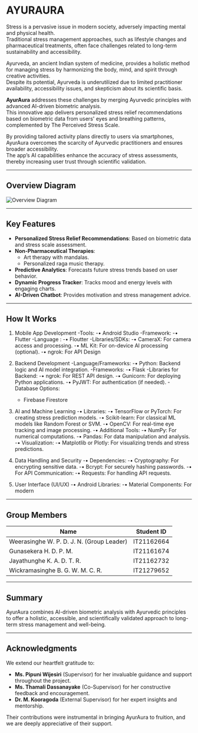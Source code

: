 # AYURAURA

Stress is a pervasive issue in modern society, adversely impacting mental and physical health.  
Traditional stress management approaches, such as lifestyle changes and pharmaceutical treatments, often face challenges related to long-term sustainability and accessibility.  

Ayurveda, an ancient Indian system of medicine, provides a holistic method for managing stress by harmonizing the body, mind, and spirit through creative activities.  
Despite its potential, Ayurveda is underutilized due to limited practitioner availability, accessibility issues, and skepticism about its scientific basis.  

**AyurAura** addresses these challenges by merging Ayurvedic principles with advanced AI-driven biometric analysis.  
This innovative app delivers personalized stress relief recommendations based on biometric data from users' eyes and breathing patterns, complemented by The Perceived Stress Scale.  

By providing tailored activity plans directly to users via smartphones, AyurAura overcomes the scarcity of Ayurvedic practitioners and ensures broader accessibility.  
The app’s AI capabilities enhance the accuracy of stress assessments, thereby increasing user trust through scientific validation.  

---

## Overview Diagram

![Overview Diagram](https://github.com/user-attachments/assets/7674efce-d3ef-4171-8112-7dbefb73962d)


---

## Key Features

- **Personalized Stress Relief Recommendations**: Based on biometric data and stress scale assessment.
- **Non-Pharmaceutical Therapies**:
  - Art therapy with mandalas.
  - Personalized raga music therapy.
- **Predictive Analytics**: Forecasts future stress trends based on user behavior.
- **Dynamic Progress Tracker**: Tracks mood and energy levels with engaging charts.
- **AI-Driven Chatbot**: Provides motivation and stress management advice.

---

## How It Works

1. Mobile App Development
-Tools:
	-•	Android Studio
-Framework: 
       -• Flutter
-Language :
	-•	Floutter
-Libraries/SDKs:
	-•	CameraX: For camera access and processing.
	-•	ML Kit: For on-device AI processing (optional).
	-•	ngrok: For API Design

2. Backend Development
-Language/Frameworks:
	-•	Python: Backend logic and AI model integration.
-Frameworks:
	-•	Flask 
-Libraries for Backend:
	-•	ngrok: For REST API design.
	-•	Gunicorn: For deploying Python applications.
	-•	PyJWT: For authentication (if needed).
-Database Options:
	- Firebase Firestore

3. AI and Machine Learning
	-•	Libraries:
	-•	TensorFlow or PyTorch: For creating stress prediction models.
	-•	Scikit-learn: For classical ML models like Random Forest or SVM.
	-•	OpenCV: For real-time eye tracking and image processing.
	-•	Additional Tools:
	-•	NumPy: For numerical computations.
	-•	Pandas: For data manipulation and analysis.
	-•	Visualization:
	-•	Matplotlib or Plotly: For visualizing trends and stress predictions.

4. Data Handling and Security
	-•	Dependencies:
	-•	Cryptography: For encrypting sensitive data.
	-•	Bcrypt: For securely hashing passwords.
	-•	For API Communication:
	-•	Requests: For handling API requests.

5. User Interface (UI/UX)
	-•	Android Libraries:
	-•	Material Components: For modern

---

## Group Members

| **Name**                         | **Student ID**    |
|-----------------------------------|-------------------|
| Weerasinghe W. P. D. J. N. (Group Leader) | IT21162664        |
| Gunasekera H. D. P. M.           | IT21161674        |
| Jayathunghe K. A. D. T. R.       | IT21162732        |
| Wickramasinghe B. G. W. M. C. R. | IT21279652        |


---

## Summary

AyurAura combines AI-driven biometric analysis with Ayurvedic principles to offer a holistic, accessible, and scientifically validated approach to long-term stress management and well-being.

---

## Acknowledgments

We extend our heartfelt gratitude to:

- **Ms. Pipuni Wijesiri** (Supervisor) for her invaluable guidance and support throughout the project.
- **Ms. Thamali Dassanayake** (Co-Supervisor) for her constructive feedback and encouragement.
- **Dr. M. Kooragoda** (External Supervisor) for her expert insights and mentorship.

Their contributions were instrumental in bringing AyurAura to fruition, and we are deeply appreciative of their support.


